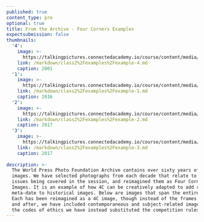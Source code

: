 ```yaml
---
published: true
content_type: pre
optional: true
title: From the Archive - Four Corners Examples
expectsubmission: false
thumbnails:
  '4':
    image: >-
      https://talkingpictures.connectedacademy.io/course/content/media/small/week2-example4.jpg
    link: /markdown/class2%2Fexamples%2Fexample-4.md
    caption: 2001
  '1':
    image: >-
      https://talkingpictures.connectedacademy.io/course/content/media/small/week2-example1.jpg
    link: /markdown/class2%2Fexamples%2Fexample-1.md
    caption: 2016
  '2':
    image: >-
      https://talkingpictures.connectedacademy.io/course/content/media/small/week2-example2.jpg
    link: /markdown/class2%2Fexamples%2Fexample-2.md
    caption: 2017
  '3':
    image: >-
      https://talkingpictures.connectedacademy.io/course/content/media/small/week2-example3.jpg
    link: /markdown/class2%2Fexamples%2Fexample-3.md
    caption: 2017
  
description: >-
  The World Press Photo Foundation Archive contains over sixty years of iconic
  images. We have selected photographs from each decade that relate to the
  issues being covered in the session, and reimagined them as Four Corners
  Images. It is an example of how 4C can be creatively adapted to add rich
  meta-date to historical images. Below are images that span the entire archive.
  Each has been reimagined as a 4C image, though instead of the frames before
  and after, we have included contemporaneous and subject-related images. For
  the codes of ethics we have instead substituted the competition rules
---
```

